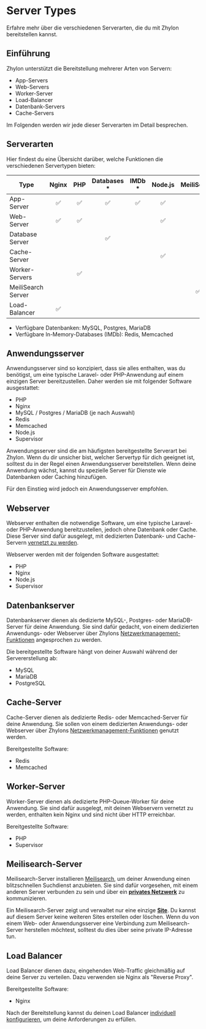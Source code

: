 # Server Types

Erfahre mehr über die verschiedenen Serverarten, die du mit Zhylon bereitstellen kannst.

## Einführung

Zhylon unterstützt die Bereitstellung mehrerer Arten von Servern:

- App-Servers
- Web-Servers
- Worker-Server
- Load-Balancer
- Datenbank-Servers
- Cache-Servers

Im Folgenden werden wir jede dieser Serverarten im Detail besprechen.


## Serverarten

Hier findest du eine Übersicht darüber, welche Funktionen die verschiedenen Servertypen bieten:

| Type                  | Nginx | PHP  | Databases *  | IMDb *  | Node.js  | MeiliSearch |
|-----------------------|:-----:|:----:|:------------:|:-------:|:--------:|:-----------:|
| App-Server            |   ✅   |  ✅   |      ✅       |    ✅    |    ✅     |             |
| Web-Server            |   ✅   |  ✅   |              |         |    ✅     |             |
| Database Server       |       |      |      ✅       |         |          |             |
| Cache-Server |       |      |              |         |    ✅     |             |
| Worker-Servers        |       |  ✅   |              |         |          |             |
| MeiliSearch Server        |       |     |              |         |          |      ✅       |
| Load-Balancer         |   ✅   |      |              |         |          |             |

* Verfügbare Datenbanken: MySQL, Postgres, MariaDB
* Verfügbare In-Memory-Databases (IMDb): Redis, Memcached


## Anwendungsserver

Anwendungsserver sind so konzipiert, dass sie alles enthalten, was du benötigst, um eine typische Laravel- oder PHP-Anwendung auf einem einzigen Server bereitzustellen.
Daher werden sie mit folgender Software ausgestattet:

- PHP
- Nginx
- MySQL / Postgres / MariaDB (je nach Auswahl)
- Redis
- Memcached
- Node.js
- Supervisor

Anwendungsserver sind die am häufigsten bereitgestellte Serverart bei Zhylon.
Wenn du dir unsicher bist, welcher Servertyp für dich geeignet ist, solltest du in der Regel einen Anwendungsserver bereitstellen.
Wenn deine Anwendung wächst, kannst du spezielle Server für Dienste wie Datenbanken oder Caching hinzufügen.

Für den Einstieg wird jedoch ein Anwendungsserver empfohlen.


## Webserver

Webserver enthalten die notwendige Software, um eine typische Laravel- oder PHP-Anwendung bereitzustellen, jedoch ohne Datenbank oder Cache.
Diese Server sind dafür ausgelegt, mit dedizierten Datenbank- und Cache-Servern [vernetzt zu werden](/resources/network).

Webserver werden mit der folgenden Software ausgestattet:

- PHP
- Nginx
- Node.js
- Supervisor


## Datenbankserver

Datenbankserver dienen als dedizierte MySQL-, Postgres- oder MariaDB-Server für deine Anwendung.
Sie sind dafür gedacht, von einem dedizierten Anwendungs- oder Webserver über Zhylons [Netzwerkmanagement-Funktionen](/resources/network) angesprochen zu werden.

Die bereitgestellte Software hängt von deiner Auswahl während der Servererstellung ab:

- MySQL
- MariaDB
- PostgreSQL  


## Cache-Server

Cache-Server dienen als dedizierte Redis- oder Memcached-Server für deine Anwendung.
Sie sollen von einem dedizierten Anwendungs- oder Webserver über Zhylons [Netzwerkmanagement-Funktionen](/resources/network) genutzt werden.

Bereitgestellte Software:

- Redis
- Memcached  


## Worker-Server

Worker-Server dienen als dedizierte PHP-Queue-Worker für deine Anwendung.
Sie sind dafür ausgelegt, mit deinen Webservern vernetzt zu werden, enthalten kein Nginx und sind nicht über HTTP erreichbar.

Bereitgestellte Software:

- PHP
- Supervisor  


## Meilisearch-Server

Meilisearch-Server installieren [Meilisearch](https://meilisearch.com/), um deiner Anwendung einen blitzschnellen Suchdienst anzubieten.
Sie sind dafür vorgesehen, mit einem anderen Server verbunden zu sein und über ein **[privates Netzwerk](/resources/network.html#servernetzwerk)** zu kommunizieren.

Ein Meilisearch-Server zeigt und verwaltet nur eine einzige **[Site](/sites/the-basics)**.
Du kannst auf diesem Server keine weiteren Sites erstellen oder löschen.
Wenn du von einem Web- oder Anwendungsserver eine Verbindung zum Meilisearch-Server herstellen möchtest, solltest du dies über seine private IP-Adresse tun.


## Load Balancer

Load Balancer dienen dazu, eingehenden Web-Traffic gleichmäßig auf deine Server zu verteilen.
Dazu verwenden sie Nginx als "Reverse Proxy".

Bereitgestellte Software:
- Nginx

Nach der Bereitstellung kannst du deinen Load Balancer [individuell konfigurieren](/servers/load-balancing), um deine Anforderungen zu erfüllen.

